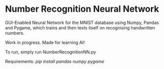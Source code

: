 # Number Recognition Neural Network

GUI-Enabled Neural Network for the MNIST database using Numpy, Pandas and Pygame, which trains and then tests itself on recognising handwritten numbers.

Work in progress. Made for learning AI!

To run, simply run NumberRecognitionNN.py

Requirements:
*pip install pandas numpy pygame*
